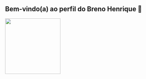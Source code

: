 ## Bem-vindo(a) ao perfil do Breno Henrique 👋

<div>
  <img height="180em" src = "https://github-readme-stats.vercel.app/api?username=Breno-Matos&show_icons=true&theme=transparent">
</div>
